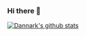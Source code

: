 ### Hi there 👋
[![Dannark's github stats](https://github-readme-stats.vercel.app/api?username=Dannark)](https://github.com/anuraghazra/github-readme-stats)
<!--
**Dannark/Dannark** is a ✨ _special_ ✨ repository because its `README.md` (this file) appears on your GitHub profile.

Here are some ideas to get you started:

- 🔭 I’m currently working on ...
- 🌱 I’m currently learning ...
- 👯 I’m looking to collaborate on ...
- 🤔 I’m looking for help with ...
- 💬 Ask me about ...
- 📫 How to reach me: ...
- 😄 Pronouns: ...
- ⚡ Fun fact: ...
-->
